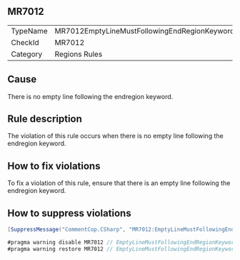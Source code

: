 ## MR7012

<table>
<tr>
  <td>TypeName</td>
  <td>MR7012EmptyLineMustFollowingEndRegionKeyword</td>
</tr>
<tr>
  <td>CheckId</td>
  <td>MR7012</td>
</tr>
<tr>
  <td>Category</td>
  <td>Regions Rules</td>
</tr>
</table>

## Cause

There is no empty line following the endregion keyword.

## Rule description

The violation of this rule occurs when there is no empty line following the endregion keyword.

## How to fix violations

To fix a violation of this rule, ensure that there is an empty line following the endregion keyword.

## How to suppress violations

```csharp
[SuppressMessage("CommentCop.CSharp", "MR7012:EmptyLineMustFollowingEndRegionKeyword", Justification = "Reviewed.")]
```

```csharp
#pragma warning disable MR7012 // EmptyLineMustFollowingEndRegionKeyword
#pragma warning restore MR7012 // EmptyLineMustFollowingEndRegionKeyword
```